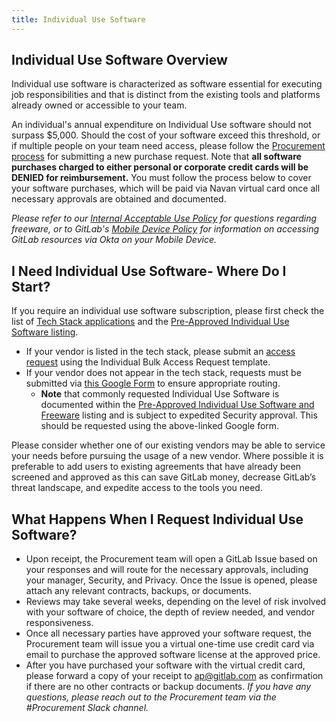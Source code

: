```yaml
---
title: Individual Use Software
---
```


## Individual Use Software Overview

Individual use software is characterized as software essential for executing job responsibilities and that is distinct from the existing tools and platforms already owned or accessible to your team.

An individual's annual expenditure on Individual Use software should not surpass $5,000. Should the cost of your software exceed this threshold, or if multiple people on your team need access, please follow the [Procurement process](/handbook/finance/procurement/#how-to-start-the-procurement-process) for submitting a new purchase request. Note that **all software purchases charged to either personal or corporate credit cards will be DENIED for reimbursement.** You must follow the process below to cover your software purchases, which will be paid via Navan virtual card once all necessary approvals are obtained and documented.

*Please refer to our [Internal Acceptable Use Policy](/handbook/people-group/acceptable-use-policy/) for questions regarding freeware, or to GitLab's [Mobile Device Policy](https://internal.gitlab.com/handbook/it/okta-device-trust/#mobile-devices) for information on accessing GitLab resources via Okta on your Mobile Device.*

## I Need Individual Use Software- Where Do I Start?

If you require an individual use software subscription, please first check the list of [Tech Stack applications](https://gitlab.com/gitlab-com/www-gitlab-com/-/blob/master/data/tech_stack.yml) and the [Pre-Approved Individual Use Software listing](https://internal.gitlab.com/handbook/finance/procurement/pre-approved-individual-use-software/).

 - If your vendor is listed in the tech stack, please submit an [access request](https://gitlab.com/gitlab-com/team-member-epics/access-requests/-/issues/new?issuable_template=Individual_Bulk_Access_Request) using the Individual Bulk Access Request template.
 - If your vendor does not appear in the tech stack, requests must be submitted via [this Google Form](https://docs.google.com/forms/d/e/1FAIpQLSfWp2lnSKp0gTKBfZxol-YEkTst4gtOYpRJQvnVvDzhcGuxwg/viewform) to ensure appropriate routing.
   - **Note** that commonly requested Individual Use Software is documented within the [Pre-Approved Individual Use Software and Freeware](https://internal.gitlab.com/handbook/finance/procurement/pre-approved-individual-use-software/) listing and is subject to expedited Security approval. This should be requested using the above-linked Google form.

Please consider whether one of our existing vendors may be able to service your needs before pursuing the usage of a new vendor. Where possible it is preferable to add users to existing agreements that have already been screened and approved as this can save GitLab money, decrease GitLab’s threat landscape, and expedite access to the tools you need.

## What Happens When I Request Individual Use Software?

- Upon receipt, the Procurement team will open a GitLab Issue based on your responses and will route for the necessary approvals, including your manager, Security, and Privacy. Once the Issue is opened, please attach any relevant contracts, backups, or documents.
- Reviews may take several weeks, depending on the level of risk involved with your software of choice, the depth of review needed, and vendor responsiveness.
- Once all necessary parties have approved your software request, the Procurement team will issue you a virtual one-time use credit card via email to purchase the approved software license at the approved price.
- After you have purchased your software with the virtual credit card, please forward a copy of your receipt to ap@gitlab.com as confirmation if there are no other contracts or backup documents.
*If you have any questions, please reach out to the Procurement team via the #Procurement Slack channel.*
